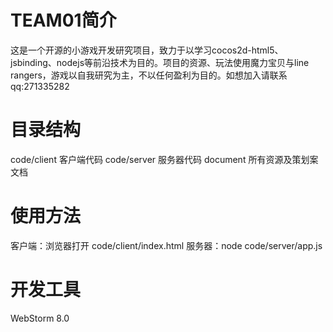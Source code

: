 TEAM01简介
======
这是一个开源的小游戏开发研究项目，致力于以学习cocos2d-html5、jsbinding、nodejs等前沿技术为目的。项目的资源、玩法使用魔力宝贝与line rangers，游戏以自我研究为主，不以任何盈利为目的。如想加入请联系qq:271335282

目录结构
======
code/client 客户端代码
code/server 服务器代码
document 所有资源及策划案文档

使用方法
======
客户端：浏览器打开 code/client/index.html
服务器：node code/server/app.js

开发工具
======
WebStorm 8.0
